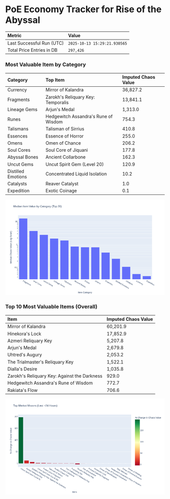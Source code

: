 # PoE Economy Tracker for Rise of the Abyssal

<!-- START_MAINTENANCE -->
| Metric | Value |
|:---|:---|
| Last Successful Run (UTC) | `2025-10-13 15:29:21.930565` |
| Total Price Entries in DB | `297,426` |

<!-- END_MAINTENANCE -->

<!-- START_DATAFRAME_DEBUG -->
<!-- END_DATAFRAME_DEBUG -->

<!-- START_CATEGORY_ANALYSIS -->
### Most Valuable Item by Category
| Category | Top Item | Imputed Chaos Value |
| :--- | :--- | :--- |
| Currency | Mirror of Kalandra | 36,827.2 |
| Fragments | Zarokh's Reliquary Key: Temporalis | 13,841.1 |
| Lineage Gems | Arjun's Medal | 1,313.0 |
| Runes | Hedgewitch Assandra's Rune of Wisdom | 754.3 |
| Talismans | Talisman of Sirrius | 410.8 |
| Essences | Essence of Horror | 255.0 |
| Omens | Omen of Chance | 206.2 |
| Soul Cores | Soul Core of Jiquani | 177.8 |
| Abyssal Bones | Ancient Collarbone | 162.3 |
| Uncut Gems | Uncut Spirit Gem (Level 20) | 120.9 |
| Distilled Emotions | Concentrated Liquid Isolation | 10.2 |
| Catalysts | Reaver Catalyst | 1.0 |
| Expedition | Exotic Coinage | 0.1 |


![Category Analysis Chart](charts/category_analysis.png)
<!-- END_ANALYSIS -->

<!-- START_ANALYSIS -->
### Top 10 Most Valuable Items (Overall)
| Item | Imputed Chaos Value |
| :--- | :--- |
| Mirror of Kalandra | 60,201.9 |
| Hinekora's Lock | 17,852.9 |
| Azmeri Reliquary Key | 5,207.8 |
| Arjun's Medal | 2,679.8 |
| Uhtred's Augury | 2,053.2 |
| The Trialmaster's Reliquary Key | 1,522.1 |
| Dialla's Desire | 1,035.8 |
| Zarokh's Reliquary Key: Against the Darkness | 929.0 |
| Hedgewitch Assandra's Rune of Wisdom | 772.7 |
| Rakiata's Flow | 706.6 |


![Market Movers Chart](charts/market_movers.png)
<!-- END_ANALYSIS -->
